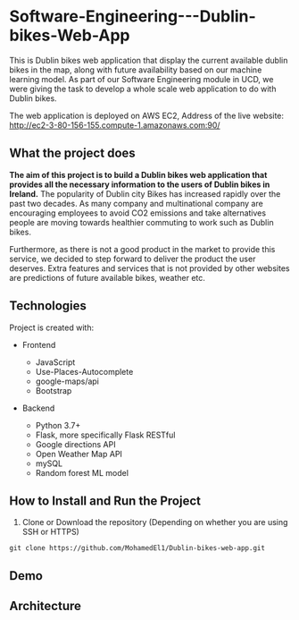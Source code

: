 # Software-Engineering---Dublin-bikes-Web-App

This is Dublin bikes web application that display the current available dublin bikes in the map, along with future availability based on our machine learning model.
As part of our Software Engineering module in UCD, we were giving the task to develop a whole scale web application to do with Dublin bikes.

The web application is deployed on AWS EC2, Address of the live website: http://ec2-3-80-156-155.compute-1.amazonaws.com:90/

## What the project does

<b>The aim of this project is to build a Dublin bikes web application that provides all the necessary information to the users of Dublin
bikes in Ireland.</b> The popularity of Dublin city Bikes has increased rapidly over the past two decades. As many company
and multinational company are encouraging employees to avoid CO2 emissions and take alternatives
people are moving towards healthier commuting to work such as Dublin bikes. 

Furthermore, as there is not a good product in the market to provide this service, we
decided to step forward to deliver the product the user deserves. Extra features and services that is not
provided by other websites are predictions of future available bikes, weather etc. 

## Technologies

Project is created with:

- Frontend
  - JavaScript
  - Use-Places-Autocomplete
  - google-maps/api
  - Bootstrap
  
- Backend
  - Python 3.7+
  - Flask, more specifically Flask RESTful
  - Google directions API
  - Open Weather Map API
  - mySQL
  - Random forest ML model



## How to Install and Run the Project
1. Clone or Download the repository (Depending on whether you are using SSH or HTTPS)

```
git clone https://github.com/MohamedEl1/Dublin-bikes-web-app.git
```



## Demo

## Architecture
